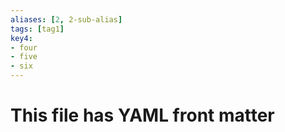 ```yaml
---
aliases: [2, 2-sub-alias]
tags: [tag1]
key4:
- four
- five
- six
---
```


# This file has YAML front matter
